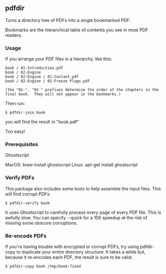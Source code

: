 ## pdfdir

Turns a directory tree of PDFs into a single bookmarked PDF.

Bookmarks are the hierarchical table of contents you see in
most PDF readers.


### Usage

If you arrange your PDF files in a hierarchy, like this:

    book / 01-Introduction.pdf
    book / 02-Engine
    book / 02-Engine / 01-Coolant.pdf
    book / 02-Engine / 02-Freeze Plugs.pdf

    (the "01-", "02-" prefixes determine the order of the chapters in the
    final book.  They will not appear in the bookmarks.)

Then run:

    $ pdfdir-join book

you will find the result in "book.pdf"

Too easy!


### Prerequisites

Ghostscript

MacOS: brew install ghostscript
Linux: apt-get install ghostscript


### Verify PDFs

This package also includes some tools to help assemble the input files.
This will find corrupt PDFs:

    $ pdfdir-verify book

It uses Ghostscript to carefully process every page of every PDF file.
This is awfully slow.  You can specify --quick for a 10X speedup
at the risk of missing some obscure corruptions.


### Re-encode PDFs

If you're having trouble with encrypted or corrupt PDFs, try using
pdfdir-copy to duplicate your entire directory structure.  It takes
a while but, because it re-encodes each PDF, the result is sure to
be valid.

    $ pdfdir-copy book /tmp/book-fixed

